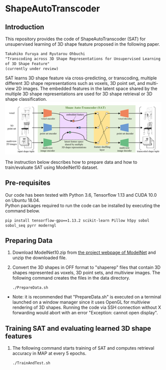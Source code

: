 # ShapeAutoTranscoder
## Introduction
This repository provides the code of ShapeAutoTranscoder (SAT) for unsupervised learning of 3D shape feature proposed in the following paper.<br>
```
Takahiko Furuya and Ryutarou Ohbuchi
"Transcoding across 3D Shape Representations for Unsupervised Learning of 3D Shape Feature"
(currently under review)
```

SAT learns 3D shape feature via cross-predicting, or transcoding, multiple different 3D shape representations such as voxels, 3D point set, and multi-view 2D images. The embedded features in the latent space shared by the multiple 3D shape representations are used for 3D shape retrieval or 3D shape classification.
![pic](SAT.PNG)<br>

The instruction below describes how to prepare data and how to train/evaluate SAT using ModelNet10 dataset.

## Pre-requisites
Our code has been tested with Python 3.6, Tensorflow 1.13 and CUDA 10.0 on Ubuntu 18.04.<br>
Python packages required to run the code can be installed by executing the command below. <br>
```
pip install tensorflow-gpu==1.13.2 scikit-learn Pillow h5py sobol sobol_seq pyrr moderngl
```

## Preparing Data
1. Download ModelNet10.zip from [the project webpage of ModelNet](https://modelnet.cs.princeton.edu/) and unzip the downloaded file.

2. Convert the 3D shapes in OFF format to "shaperep" files that contain 3D shapes represented as voxels, 3D point sets, and multiview images. The following command creates the files in the data directory.<br>
    ```
    ./PrepareData.sh
    ```  
* Note: it is recommended that "PrepareData.sh" is executed on a terminal launched on a window manager since it uses OpenGL for multiview rendering of 3D shapes. Running the code via SSH connection without X forwarding would abort with an error "Exception: cannot open display".

## Training SAT and evaluating learned 3D shape features
1. The following command starts training of SAT and computes retrieval accuracy in MAP at every 5 epochs.
    ```
    ./TrainAndTest.sh
    ```
